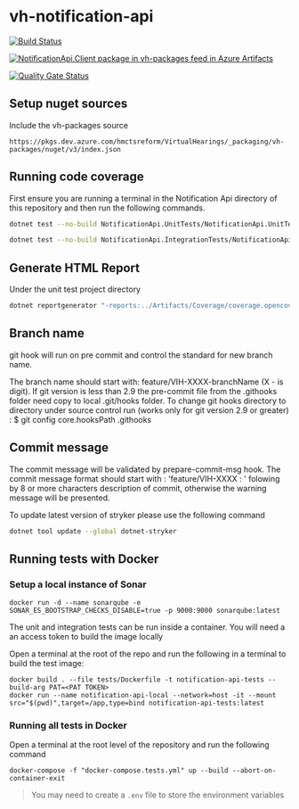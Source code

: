 # vh-notification-api

[![Build Status](https://dev.azure.com/hmctsreform/VirtualHearings/_apis/build/status/Apps-CI/hmcts.vh-notification-api?repoName=hmcts%2Fvh-notification-api&branchName=master)](https://dev.azure.com/hmctsreform/VirtualHearings/_build/latest?definitionId=188&repoName=hmcts%2Fvh-notification-api&branchName=master)

[![NotificationApi.Client package in vh-packages feed in Azure Artifacts](https://feeds.dev.azure.com/hmctsreform/3f69a23d-fbc7-4541-afc7-4cccefcad773/_apis/public/Packaging/Feeds/e48b2732-376c-4052-ba97-b28783c9bab5/Packages/903ad9ea-874b-4201-9841-66894e4f6cc1/Badge)](https://dev.azure.com/hmctsreform/VirtualHearings/_packaging?_a=package&feed=e48b2732-376c-4052-ba97-b28783c9bab5&package=903ad9ea-874b-4201-9841-66894e4f6cc1&preferRelease=true)

[![Quality Gate Status](https://sonarcloud.io/api/project_badges/measure?project=vh-notification-api&metric=alert_status)](https://sonarcloud.io/dashboard?id=vh-notification-api)

## Setup nuget sources

Include the vh-packages source

```
https://pkgs.dev.azure.com/hmctsreform/VirtualHearings/_packaging/vh-packages/nuget/v3/index.json
```

## Running code coverage

First ensure you are running a terminal in the Notification Api directory of this repository and then run the following commands.

```bash
dotnet test --no-build NotificationApi.UnitTests/NotificationApi.UnitTests.csproj /p:CollectCoverage=true /p:CoverletOutputFormat="\"opencover,cobertura,json,lcov\"" /p:CoverletOutput=../Artifacts/Coverage/ /p:MergeWith='../Artifacts/Coverage/coverage.json' /p:Exclude="\"[*]NotificationApi.API.Extensions.*,[NotificationApi]NotificationApi.Startup,[NotificationApi]NotificationApi.Program,[*]NotificationApi.Swagger.*,[NotificationApi.*Tests?]*,[*]NotificationApi.DAL.Migrations.*,[*]NotificationApi.DAL.Mappings.*,[*]NotificationApi.Domain.Ddd.*,[*]NotificationApi.Domain.Validations.*,[NotificationApi.DAL]NotificationApi.DAL.NotificationApiDbContext,[NotificationApi.DAL]NotificationApi.DAL.DesignTimeHearingsContextFactory,[*]NotificationApi.Common.*,[*]Testing.Common.*"

dotnet test --no-build NotificationApi.IntegrationTests/NotificationApi.IntegrationTests.csproj /p:CollectCoverage=true /p:CoverletOutputFormat="\"opencover,cobertura,json,lcov\"" /p:CoverletOutput=../Artifacts/Coverage/ /p:MergeWith='../Artifacts/Coverage/coverage.json' /p:Exclude="\"[*]NotificationApi.API.Extensions.*,[NotificationApi]NotificationApi.Startup,[NotificationApi]NotificationApi.Program,[*]NotificationApi.Swagger.*,[NotificationApi.*Tests?]*,[*]NotificationApi.DAL.Migrations.*,[*]NotificationApi.DAL.Mappings.*,[*]NotificationApi.Domain.Ddd.*,[*]NotificationApi.Domain.Validations.*,[NotificationApi.DAL]NotificationApi.DAL.NotificationApiDbContext,[NotificationApi.DAL]NotificationApi.DAL.DesignTimeHearingsContextFactory,[*]NotificationApi.Common.*,[*]Testing.Common.*"

```

## Generate HTML Report

Under the unit test project directory

```bash
dotnet reportgenerator "-reports:../Artifacts/Coverage/coverage.opencover.xml" "-targetDir:../Artifacts/Coverage/Report" -reporttypes:HtmlInline_AzurePipelines
```

## Branch name

git hook will run on pre commit and control the standard for new branch name.

The branch name should start with: feature/VIH-XXXX-branchName (X - is digit).
If git version is less than 2.9 the pre-commit file from the .githooks folder need copy to local .git/hooks folder.
To change git hooks directory to directory under source control run (works only for git version 2.9 or greater) :
$ git config core.hooksPath .githooks

## Commit message

The commit message will be validated by prepare-commit-msg hook.
The commit message format should start with : 'feature/VIH-XXXX : ' folowing by 8 or more characters description of commit, otherwise the warning message will be presented.


To update latest version of stryker please use the following command

```bash
dotnet tool update --global dotnet-stryker
```

## Running tests with Docker

### Setup a local instance of Sonar

``` shell
docker run -d --name sonarqube -e SONAR_ES_BOOTSTRAP_CHECKS_DISABLE=true -p 9000:9000 sonarqube:latest
```

The unit and integration tests can be run inside a container. You will need a an access token to build the image locally

Open a terminal at the root of the repo and run the following in a terminal to build the test image:

``` shell
docker build . --file tests/Dockerfile -t notification-api-tests --build-arg PAT=<PAT TOKEN>
docker run --name notification-api-local --network=host -it --mount src="$(pwd)",target=/app,type=bind notification-api-tests:latest
```

### Running all tests in Docker

Open a terminal at the root level of the repository and run the following command

```console
docker-compose -f "docker-compose.tests.yml" up --build --abort-on-container-exit
```

> You may need to create a `.env` file to store the environment variables
